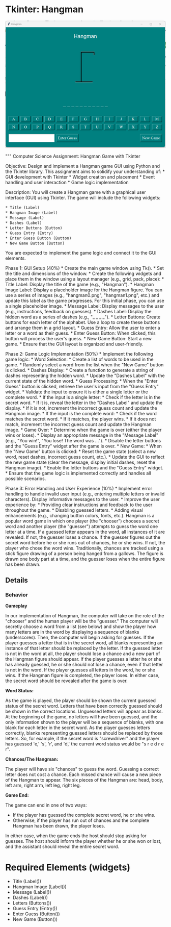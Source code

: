 # Tkinter: Hangman

![Hangman](images/hangman.png)

 """
Computer Science Assignment: Hangman Game with Tkinter

Objective:
Design and implement a Hangman game GUI using Python and the Tkinter library. This assignment aims to solidify your understanding of:
    * GUI development with Tkinter
    * Widget creation and placement
    * Event handling and user interaction
    * Game logic implementation

Description:
You will create a Hangman game with a graphical user interface (GUI) using Tkinter. The game will include the following widgets:

    * Title (Label)
    * Hangman Image (Label)
    * Message (Label)
    * Dashes (Label)
    * Letter Buttons (Button)
    * Guess Entry (Entry)
    * Enter Guess Button (Button)
    * New Game Button (Button)

You are expected to implement the game logic and connect it to the GUI elements.

Phase 1: GUI Setup (40%)
    * Create the main game window using Tk().
    * Set the title and dimensions of the window.
    * Create the following widgets and place them in the window using a layout manager (e.g., grid, pack, place):
        * Title Label: Display the title of the game (e.g., "Hangman").
        * Hangman Image Label: Display a placeholder image for the Hangman figure.  You can use a series of images (e.g., "hangman0.png", "hangman1.png", etc.) and update this label as the game progresses.  For this initial phase, you can use a single placeholder image.
        * Message Label: Display messages to the user (e.g., instructions, feedback on guesses).
        * Dashes Label: Display the hidden word as a series of dashes (e.g., "_ _ _ _").
        * Letter Buttons: Create buttons for each letter of the alphabet.  Use a loop to create these buttons and arrange them in a grid layout.
        * Guess Entry: Allow the user to enter a letter or a word as their guess.
        * Enter Guess Button:  When clicked, this button will process the user's guess.
        * New Game Button: Start a new game.
    * Ensure that the GUI layout is organized and user-friendly.

Phase 2: Game Logic Implementation (50%)
    * Implement the following game logic:
        * Word Selection:
            * Create a list of words to be used in the game.
            * Randomly select a word from the list when the "New Game" button is clicked.
        * Dashes Display:
            * Create a function to generate a string of dashes representing the hidden word.
            * Update the "Dashes Label" with the current state of the hidden word.
        * Guess Processing:
            * When the "Enter Guess" button is clicked, retrieve the user's input from the "Guess Entry" widget.
            * Validate the input to ensure it is either a single letter or the complete word.
            * If the input is a single letter:
                * Check if the letter is in the secret word.
                * If it is, reveal the letter in the "Dashes Label" and update the display.
                * If it is not, increment the incorrect guess count and update the Hangman image.
            * If the input is the complete word:
                * Check if the word matches the secret word.
                * If it matches, the player wins.
                * If it does not match, increment the incorrect guess count and update the Hangman image.
        * Game Over:
            * Determine when the game is over (either the player wins or loses).
            * Display an appropriate message in the "Message Label" (e.g., "You win!", "You lose! The word was ...").
            * Disable the letter buttons and the "Guess Entry" widget after the game is over.
        * New Game:
            * When the "New Game" button is clicked:
                * Reset the game state (select a new word, reset dashes, incorrect guess count, etc.).
                * Update the GUI to reflect the new game state (clear the message, display initial dashes, reset the Hangman image).
                * Enable the letter buttons and the "Guess Entry" widget.
    * Ensure that the game logic is implemented correctly and handles all possible scenarios.

Phase 3: Error Handling and User Experience (10%)
    * Implement error handling to handle invalid user input (e.g., entering multiple letters or invalid characters).  Display informative messages to the user.
    * Improve the user experience by:
        * Providing clear instructions and feedback to the user throughout the game.
        * Disabling guessed letters.
        * Adding visual enhancements (e.g., changing button colors, fonts, etc.).
Hangman is a popular word game in which one player (the "chooser") chooses a secret word and another  player (the "guesser") attempts to guess the word one letter at a time. If a guessed letter appears in the word,  all instances of it are revealed. If not, the guesser loses a chance. If the guesser figures out the secret word  before he or she runs out of chances, he or she wins. If not, the player who chose the word wins. Traditionally,  chances are tracked using a stick figure drawing of a person being hanged from a gallows. The figure is drawn  one body part at a time, and the guesser loses when the entire figure has been drawn.

## Details 
### Behavior 
**Gameplay** 

In our implementation of Hangman, the computer will take on the role of the "chooser" and the  human player will be the "guesser." The computer will secretly choose a word from a list (see  below) and show the player how many letters are in the word by displaying a sequence of  blanks (underscores). Then, the computer will begin asking for guesses. If the player guesses a  letter that is in the secret word, all blanks representing an instance of that letter should be  replaced by the letter. If the guessed letter is not in the word at all, the player should lose a  chance and a new part of the Hangman figure should appear. If the player guesses a letter he or  she has already guessed, he or she should not lose a chance, even if that letter is not in the  word. If the player guesses all letters in the word, he or she wins. If the Hangman figure is  completed, the player loses. In either case, the secret word should be revealed after the game  is over.

**Word Status:** 

As the game is played, the player should be shown the current guessed status of the secret word. Letters that have been correctly guessed should be shown in the correct locations.  Unguessed letters will appear as blanks. At the beginning of the game, no letters will have been  guessed, and the only information shown to the player will be a sequence of blanks, with one  blank for each letter in the secret word. As the player guesses letters correctly, blanks representing guessed letters should be replaced by those letters. So, for example, if the secret  word is "screwdriver" and the player has guessed 'e,' 's', 'r', and 'd,' the current word status  would be "s r e d r e r". 

**Chances/The Hangman:** 

The player will have six "chances" to guess the word. Guessing a correct letter does not cost a  chance. Each missed chance will cause a new piece of the Hangman to appear. The six pieces of  the Hangman are: head, body, left arm, right arm, left leg, right leg. 

**Game End:** 

The game can end in one of two ways: 
- If the player has guessed the complete secret word, he or she wins. 
- Otherwise, if the player has run out of chances and the complete Hangman has been drawn, the player loses.

In either case, when the game ends the host should stop asking for guesses. The host should  inform the player whether he or she won or lost, and the assistant should reveal the entire  secret word.

# Required Elements (widgets)
- Title (Label())
- Hangman Image (Label())
- Message (Label())
- Dashes (Label())
- Letters (Buttons())
- Guess Entry (Entry())
- Enter Guess (Button())
- New Game (Button())
